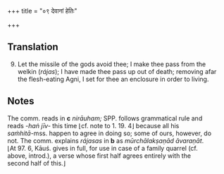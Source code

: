 +++
title = "०९ देवानां हेतिः"

+++
## Translation
9. Let the missile of the gods avoid thee; I make thee pass from the  
welkin (*rájas*); I have made thee pass up out of death; removing afar  
the flesh-eating Agni, I set for thee an enclosure in order to living.

## Notes
  
  
  
  
  
The comm. reads in **c** *nirāuham;* SPP. follows grammatical rule and  
reads *-haṅ jīv-* this time ⌊cf. note to 1. 19. 4⌋ because all his  
*saṁhitā*-mss. happen to agree in doing so; some of ours, however, do  
not. The comm. explains *rájasas* in **b** as *mūrchālakṣaṇād āvaraṇāt*.  
⌊At 97. 6, Kāuś. gives in full, for use in case of a family quarrel (cf.  
above, introd.), a verse whose first half agrees entirely with the  
second half of this.⌋
